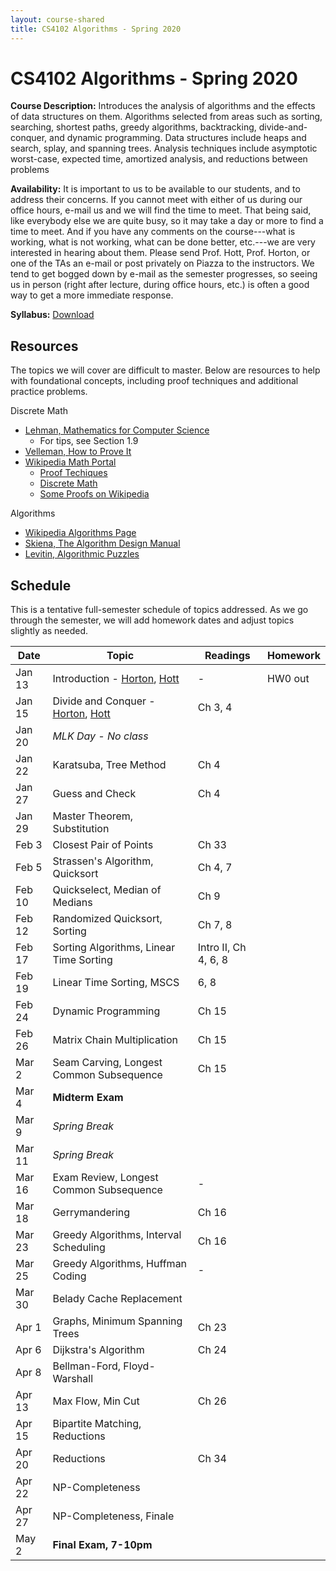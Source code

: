 ```yaml
---
layout: course-shared 
title: CS4102 Algorithms - Spring 2020 
---
```

# CS4102 Algorithms - Spring 2020

**Course Description:** Introduces the analysis of algorithms and the
effects of data structures on them. Algorithms selected from areas such
as sorting, searching, shortest paths, greedy algorithms, backtracking,
divide-and-conquer, and dynamic programming. Data structures include
heaps and search, splay, and spanning trees. Analysis techniques include
asymptotic worst-case, expected time, amortized analysis, and reductions
between problems

**Availability:** It is important to us to be available to our students, and to address their concerns. If you cannot meet with either of us during our office hours, e-mail us and we will find the time to meet. That being said, like everybody else we are quite busy, so it may take a day or more to find a time to meet. And if you have any comments on the course---what is working, what is not working, what can be done better, etc.---we are very interested in hearing about them.  Please send Prof. Hott, Prof. Horton, or one of the TAs an e-mail or post privately on Piazza to the instructors. We tend to get bogged down by e-mail as the semester progresses, so seeing us in person (right after lecture, during office hours, etc.) is often a good way to get a more immediate response.

**Syllabus:** [Download](pdfs/syllabus.pdf) 

## Resources

The topics we will cover are difficult to master.  Below are resources to help with foundational concepts, including proof techniques and additional practice problems.

Discrete Math
- [Lehman, Mathematics for Computer Science](pdfs/mcs.pdf)
    - For tips, see Section 1.9
- [Velleman, How to Prove It](https://search.lib.virginia.edu/catalog/u4357637)
- [Wikipedia Math Portal](https://en.wikipedia.org/wiki/Portal:Mathematics)
    - [Proof Techiques](https://en.wikipedia.org/wiki/Mathematical_proof)
    - [Discrete Math](https://en.wikipedia.org/wiki/Discrete_mathematics)
    - [Some Proofs on Wikipedia](https://en.wikipedia.org/wiki/List_of_mathematical_proofs)

Algorithms
- [Wikipedia Algorithms Page](https://en.wikipedia.org/wiki/Algorithm)
- [Skiena, The Algorithm Design Manual](https://www.amazon.com/dp/1849967202)
- [Levitin, Algorithmic Puzzles](https://search.lib.virginia.edu/catalog/u7095532)

## Schedule

This is a tentative full-semester schedule of topics addressed.  As we go through the semester, we will add homework dates and adjust topics slightly as needed.

| Date    | Topic                                   | Readings             | Homework        |
| ------- | -------------------------               | -------------------  | --------------- |
| Jan 13  | Introduction - [Horton](lectures/horton/l1.pdf), [Hott](lectures/robbie/l1.pdf)                           | -                    | HW0 out         |
| Jan 15  | Divide and Conquer - [Horton](lectures/horton/l2.pdf), [Hott](lectures/robbie/l2.pdf)                     | Ch 3, 4              |                 |
| Jan 20  | *MLK Day - No class*                    |                      |                 |
| Jan 22  | Karatsuba, Tree Method                  | Ch 4                 |                 |
| Jan 27  | Guess and Check                         | Ch 4                 |                 |
| Jan 29  | Master Theorem, Substitution            |                      |                 |
| Feb 3   | Closest Pair of Points                  | Ch 33                |                 |
| Feb 5   | Strassen's Algorithm, Quicksort         | Ch 4, 7              |                 |
| Feb 10  | Quickselect, Median of Medians          | Ch 9                 |                 |
| Feb 12  | Randomized Quicksort, Sorting           | Ch 7, 8              |                 |
| Feb 17  | Sorting Algorithms, Linear Time Sorting | Intro II, Ch 4, 6, 8 |                 |
| Feb 19  | Linear Time Sorting, MSCS               | 6, 8                 |                 |
| Feb 24  | Dynamic Programming                     | Ch 15                |                 |
| Feb 26  | Matrix Chain Multiplication             | Ch 15                |                 |
| Mar 2   | Seam Carving, Longest Common Subsequence| Ch 15                |                 |
| Mar 4   | **Midterm Exam**                        |                      |                 |
| Mar 9   | *Spring Break*                          |                      |                 |
| Mar 11  | *Spring Break*                          |                      |                 |
| Mar 16  | Exam Review, Longest Common Subsequence | -                    |                 |
| Mar 18  | Gerrymandering                          | Ch 16                |                 |
| Mar 23  | Greedy Algorithms, Interval Scheduling  | Ch 16                |                 |
| Mar 25  | Greedy Algorithms, Huffman Coding       | -                    |                 |
| Mar 30  | Belady Cache Replacement                |                      |                 |
| Apr 1   | Graphs, Minimum Spanning Trees          | Ch 23                |                 |
| Apr 6   | Dijkstra's Algorithm                    | Ch 24                |                 |
| Apr 8   | Bellman-Ford, Floyd-Warshall            |                      |                 |
| Apr 13  | Max Flow, Min Cut                       | Ch 26                |                 |
| Apr 15  | Bipartite Matching, Reductions          |                      |                 |
| Apr 20  | Reductions                              | Ch 34                |                 |
| Apr 22  | NP-Completeness                         |                      |                 |
| Apr 27  | NP-Completeness, Finale                 |                      |                 |
| May 2   | **Final Exam, 7-10pm**                  |                      |                 |
